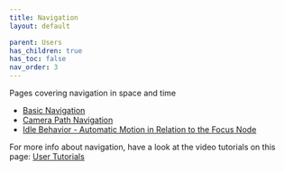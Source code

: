 ```yaml
---
title: Navigation
layout: default

parent: Users
has_children: true
has_toc: false
nav_order: 3
---
```


Pages covering navigation in space and time
- [Basic Navigation](basic-navigation)
- [Camera Path Navigation](camera-paths)
- [Idle Behavior - Automatic Motion in Relation to the Focus Node](idle-behavior)

For more info about navigation, have a look at the video tutorials on this page: [User Tutorials](/docs/tutorials/users)

